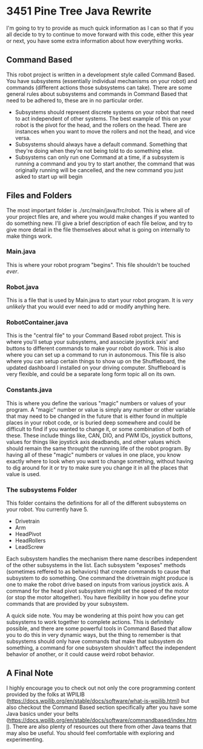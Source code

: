 # 3451 Pine Tree Java Rewrite

I'm going to try to provide as much quick information as I can so that if you all decide to try to continue to move forward with this code, either this year or next, you have some extra information about how everything works. 

## Command Based
This robot project is written in a development style called Command Based. You have subsystems (essentially individual mechanisms on your robot) and commands (different actions those subsystems can take). There are some general rules about subsystems and commands in Command Based that need to be adhered to, these are in no particular order.

- Subsystems should represent discrete systems on your robot that need to act independent of other systems. The best example of this on your robot is the pivot for the head, and the rollers on the head. There are instances when you want to move the rollers and not the head, and vice versa. 
- Subsystems should always have a default command. Something that they're doing when they're not being told to do something else. 
- Subsystems can only run one Command at a time, if a subsystem is running a command and you try to start another, the command that was originally running will be cancelled, and the new command you just asked to start up will begin

## Files and Folders
The most important folder is ./src/main/java/frc/robot. This is where all of your project files are, and where you would make changes if you wanted to do something new. I'll give a brief description of each file below, and try to give more detail in the file themselves about what is going on internally to make things work. 

### Main.java
This is where your robot program "begins". This file shouldn't be touched <i>ever</i>.

### Robot.java
This is a file that is used by Main.java to start your robot program. It is <i>very unlikely</i> that you would ever need to add or modify anything here. 

### RobotContainer.java
This is the "central file" to your Command Based robot project. This is where you'll setup your subsystems, and associate joystick axis' and buttons to different commands to make your robot do work. This is also where you can set up a command to run in autonomous. This file is also where you can setup certain things to show up on the Shuffleboard, the updated dashboard I installed on your driving computer. Shuffleboard is very flexible, and could be a separate long form topic all on its own. 

### Constants.java
This is where you define the various "magic" numbers or values of your program. A "magic" number or value is simply any number or other variable that may need to be changed in the future that is either found in multiple places in your robot code, or is buried deep somewhere and could be difficult to find if you wanted to change it, or some combination of both of these. These include things like, CAN, DIO, and PWM IDs, joystick buttons, values for things like joystick axis deadbands, and other values which should remain the same throught the running life of the robot program. By having all of these "magic" numbers or values in one place, you know exactly where to look when you want to change something, without having to dig around for it or try to make sure you change it in all the places that value is used. 

### The subsystems Folder
This folder contains the definitions for all of the different subsystems on your robot. You currently have 5. 

- Drivetrain
- Arm
- HeadPivot
- HeadRollers
- LeadScrew

Each subsystem handles the mechanism there name describes independent of the other subsystems in the list. Each subsystem "exposes" methods (sometimes reffered to as behaviors) that create commands to cause that subsystem to do something. One command the drivetrain might produce is one to make the robot drive based on inputs from various joystick axis. A command for the head pivot subsystem might set the speed of the motor (or stop the motor altogether). You have flexibility in how you define your commands that are provided by your subsystem. 

A quick side note. You may be wondering at this point how you can get subsystems to work together to complete actions. This is definitely possible, and there are some powerful tools in Command Based that allow you to do this in very dynamic ways, but the thing to remember is that subsystems should only have commands that make that subsystem do something, a command for one subsystem shouldn't affect the independent behavior of another, or it could cause weird robot behavior. 

## A Final Note

I highly encourage you to check out not only the core programming content provided by the folks at WPILIB (https://docs.wpilib.org/en/stable/docs/software/what-is-wpilib.html) but also checkout the Command Based section specifically after you have some Java basics under your belts (https://docs.wpilib.org/en/stable/docs/software/commandbased/index.html). There are also plenty of resources out there from other Java teams that may also be useful. You should feel comfortable with exploring and experimenting. 